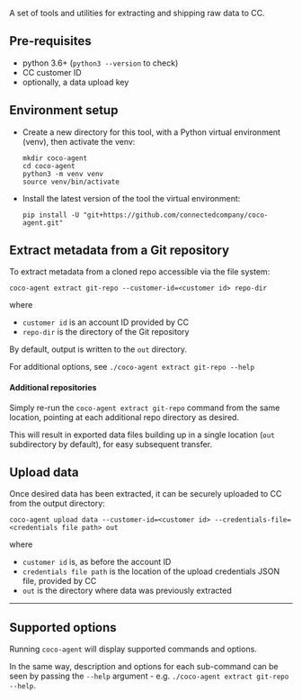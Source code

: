 A set of tools and utilities for extracting and shipping raw data to CC.

## Pre-requisites

- python 3.6+ (`python3 --version` to check)
- CC customer ID
- optionally, a data upload key

## Environment setup

- Create a new directory for this tool, with a Python virtual environment (venv), then activate the venv:

  ```
  mkdir coco-agent
  cd coco-agent
  python3 -m venv venv
  source venv/bin/activate
  ```

- Install the latest version of the tool the virtual environment:

  ```
  pip install -U "git+https://github.com/connectedcompany/coco-agent.git"
  ```

## Extract metadata from a Git repository

To extract metadata from a cloned repo accessible via the file system:

```
coco-agent extract git-repo --customer-id=<customer id> repo-dir
```

where

- `customer id` is an account ID provided by CC
- `repo-dir` is the directory of the Git repository

By default, output is written to the `out` directory.

For additional options, see `./coco-agent extract git-repo --help`

#### Additional repositories

Simply re-run the `coco-agent extract git-repo` command from the same location, pointing at each additional repo directory as desired.

This will result in exported data files building up in a single location (`out` subdirectory by default), for easy subsequent transfer.

## Upload data

Once desired data has been extracted, it can be securely uploaded to CC from the output directory:

```
coco-agent upload data --customer-id=<customer id> --credentials-file=<credentials file path> out
```

where

- `customer id` is, as before the account ID
- `credentials file path` is the location of the upload credentials JSON file, provided by CC
- `out` is the directory where data was previously extracted

---

## Supported options

Running `coco-agent` will display supported commands and options.

In the same way, description and options for each sub-command can be seen by passing the `--help` argument - e.g. `./coco-agent extract git-repo --help`.
